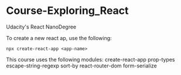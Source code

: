 # Course-Exploring_React
Udacity's React NanoDegree

To create a new react ap, use the following:

`npx create-react-app <app-name>`

This course uses the following modules:
create-react-app
prop-types
escape-string-regexp
sort-by
react-router-dom
form-serialize
